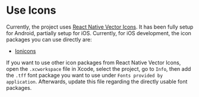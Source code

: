# Use Icons

Currently, the project uses [React Native Vector Icons](https://github.com/oblador/react-native-vector-icons). It has been fully setup for Android, partially setup for iOS.
Currently, for iOS development, the icon packages you can use directly are:

- [Ionicons](https://ionic.io/ionicons)

If you want to use other icon packages from React Native Vector Icons, open the `.xcworkspace` file in Xcode, select the project, go to `Info`, then add the `.tff` font package you want to use under `Fonts provided by application`. Afterwards, update this file regarding the directly usable font packages.
